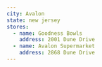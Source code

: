 ```yaml
---
city: Avalon
state: new jersey
stores:
  - name: Goodness Bowls
    address: 2001 Dune Drive
  - name: Avalon Supermarket
    address: 2868 Dune Drive
---
```

